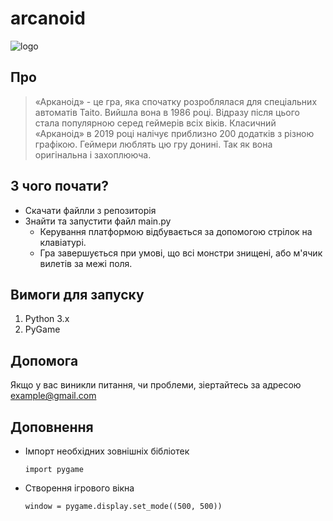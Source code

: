 # arcanoid

![logo](https://github.com/Cybersport12/arcanoid/assets/142159232/34bc819f-9acd-445b-b4d3-015daccf97be)

## Про
> «Арканоід» - це гра, яка спочатку розроблялася для спеціальних автоматів Taito. Вийшла вона в 1986 році. Відразу після цього стала популярною серед геймерів всіх віків. Класичний «Арканоід» в 2019 році налічує приблизно 200 додатків з різною графікою. Геймери люблять цю гру донині. Так як вона оригінальна і захоплююча.
 ## З чого почати?
 - Скачати файлли з репозиторія
 - Знайти та запустити файл main.py
     - Керування платформою відбувається за допомогою стрілок на клавіатурі.
     - Гра завершується при умові, що всі монстри знищені, або м'ячик вилетів за межі поля.
  

 ## Вимоги для запуску
 1. Python 3.x
 2. PyGame

 ## Допомога
 Якщо у вас виникли питання, чи проблеми, зіертайтесь за адресою example@gmail.com

 ## Доповнення
 - Імпорт необхідних зовнішніх бібліотек
   ```
   import pygame
   ```
 - Створення ігрового вікна
   ```
   window = pygame.display.set_mode((500, 500))
   ```
